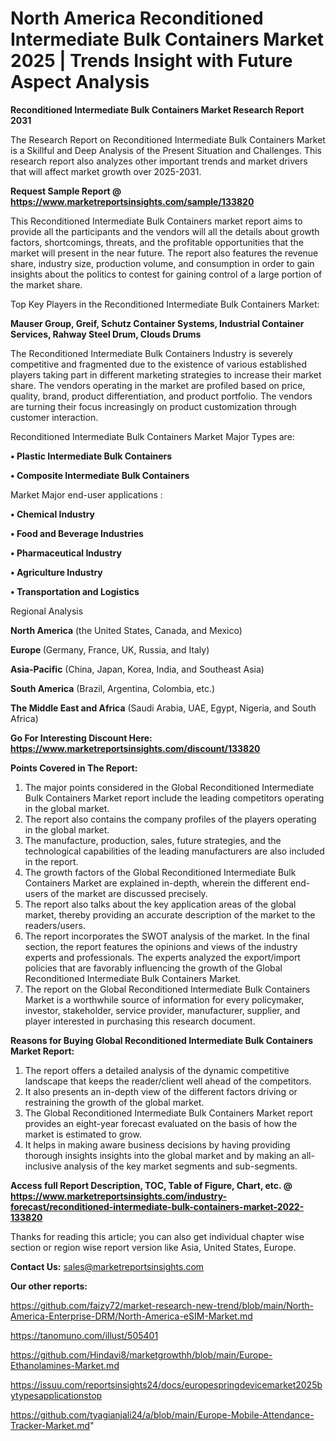 # North America Reconditioned Intermediate Bulk Containers Market 2025 | Trends Insight with Future Aspect Analysis

<strong>Reconditioned Intermediate Bulk Containers Market Research Report 2031</strong>

The Research Report on Reconditioned Intermediate Bulk Containers Market is a Skillful and Deep Analysis of the Present Situation and Challenges. This research report also analyzes other important trends and market drivers that will affect market growth over 2025-2031.

<strong>Request Sample Report @ <a href=https://www.marketreportsinsights.com/sample/133820>https://www.marketreportsinsights.com/sample/133820</a></strong>

This Reconditioned Intermediate Bulk Containers market report aims to provide all the participants and the vendors will all the details about growth factors, shortcomings, threats, and the profitable opportunities that the market will present in the near future. The report also features the revenue share, industry size, production volume, and consumption in order to gain insights about the politics to contest for gaining control of a large portion of the market share.

Top Key Players in the Reconditioned Intermediate Bulk Containers Market:

<strong>Mauser Group, Greif, Schutz Container Systems, Industrial Container Services, Rahway Steel Drum, Clouds Drums</strong>

The Reconditioned Intermediate Bulk Containers Industry is severely competitive and fragmented due to the existence of various established players taking part in different marketing strategies to increase their market share. The vendors operating in the market are profiled based on price, quality, brand, product differentiation, and product portfolio. The vendors are turning their focus increasingly on product customization through customer interaction.

Reconditioned Intermediate Bulk Containers Market Major Types are:

<strong>• Plastic Intermediate Bulk Containers

• Composite Intermediate Bulk Containers</strong>

Market Major end-user applications :

<strong>• Chemical Industry

• Food and Beverage Industries

• Pharmaceutical Industry

• Agriculture Industry

• Transportation and Logistics</strong>

Regional Analysis

</u><strong><b>North America</b></strong> (the United States, Canada, and Mexico)

<strong><b>Europe </b></strong>(Germany, France, UK, Russia, and Italy)

<strong><b>Asia-Pacific</b></strong> (China, Japan, Korea, India, and Southeast Asia)

<strong><b>South America</b></strong> (Brazil, Argentina, Colombia, etc.)

<strong><b>The Middle East and Africa</b></strong> (Saudi Arabia, UAE, Egypt, Nigeria, and South Africa)

<strong>Go For Interesting Discount Here: <a href=https://www.marketreportsinsights.com/discount/133820>https://www.marketreportsinsights.com/discount/133820</a></strong>

<strong>Points Covered in The Report:</strong>
<ol>
  <li>The major points considered in the Global Reconditioned Intermediate Bulk Containers Market report include the leading competitors operating in the global market.</li>
  <li>The report also contains the company profiles of the players operating in the global market.</li>
  <li>The manufacture, production, sales, future strategies, and the technological capabilities of the leading manufacturers are also included in the report.</li>
  <li>The growth factors of the Global Reconditioned Intermediate Bulk Containers Market are explained in-depth, wherein the different end-users of the market are discussed precisely.</li>
  <li>The report also talks about the key application areas of the global market, thereby providing an accurate description of the market to the readers/users.</li>
  <li>The report incorporates the SWOT analysis of the market. In the final section, the report features the opinions and views of the industry experts and professionals. The experts analyzed the export/import policies that are favorably influencing the growth of the Global Reconditioned Intermediate Bulk Containers Market.</li>
  <li>The report on the Global Reconditioned Intermediate Bulk Containers Market is a worthwhile source of information for every policymaker, investor, stakeholder, service provider, manufacturer, supplier, and player interested in purchasing this research document.</li>
</ol>
<strong>Reasons for Buying Global Reconditioned Intermediate Bulk Containers Market Report:</strong>

<ol>
  <li>The report offers a detailed analysis of the dynamic competitive landscape that keeps the reader/client well ahead of the competitors.</li>
  <li>It also presents an in-depth view of the different factors driving or restraining the growth of the global market.</li>
  <li>The Global Reconditioned Intermediate Bulk Containers Market report provides an eight-year forecast evaluated on the basis of how the market is estimated to grow.</li>
  <li>It helps in making aware business decisions by having providing thorough insights insights into the global market and by making an all-inclusive analysis of the key market segments and sub-segments.</li>
</ol>
<strong>Access full Report Description, TOC, Table of Figure, Chart, etc. @ <a href=https://www.marketreportsinsights.com/industry-forecast/reconditioned-intermediate-bulk-containers-market-2022-133820>https://www.marketreportsinsights.com/industry-forecast/reconditioned-intermediate-bulk-containers-market-2022-133820</a></strong>


Thanks for reading this article; you can also get individual chapter wise section or region wise report version like Asia, United States, Europe.

<strong>Contact Us:</strong>
sales@marketreportsinsights.com

<strong>Our other reports:</strong>

<a href=https://github.com/faizy72/market-research-new-trend/blob/main/North-America-Enterprise-DRM/North-America-eSIM-Market.md>https://github.com/faizy72/market-research-new-trend/blob/main/North-America-Enterprise-DRM/North-America-eSIM-Market.md</a>

<a href=https://tanomuno.com/illust/505401>https://tanomuno.com/illust/505401</a>

<a href=https://github.com/Hindavi8/marketgrowthh/blob/main/Europe-Ethanolamines-Market.md>https://github.com/Hindavi8/marketgrowthh/blob/main/Europe-Ethanolamines-Market.md</a>

<a href=https://issuu.com/reportsinsights24/docs/europespringdevicemarket2025bytypesapplicationstop>https://issuu.com/reportsinsights24/docs/europespringdevicemarket2025bytypesapplicationstop</a>

<a href=https://github.com/tyagianjali24/a/blob/main/Europe-Mobile-Attendance-Tracker-Market.md>https://github.com/tyagianjali24/a/blob/main/Europe-Mobile-Attendance-Tracker-Market.md</a>"
